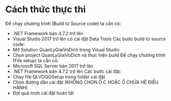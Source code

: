 # Cách thức thực thi
Để chạy chương trình (Build từ Source code) ta cần có:
- .NET Framework bản 4.7.2 trở lên
- Visual Studio 2017 trở lên có cài đặt Data Tools
Các bước build từ source code:
- Mở Solution QuanLyGiaiVoDich trong Visual Studio
- Chọn project QuanLyGiaiVoDich và thực hiện build
Để chạy chương trình (File setup) ta cần có:
- Microsoft SQL Server bản 2017 trở lên
- .NET Framework bản 4.7.2 trở lên
Các bước cài đặt:
- Chạy file QLVDQGSetup trong folder cài đặt
- Chọn đường dẫn cài đặt (KHÔNG CHỌN Ổ C HOẶC Ổ CHỨA HỆ ĐIỀU HÀNH)
- Đợi quá trình cài đặt hoàn tất
